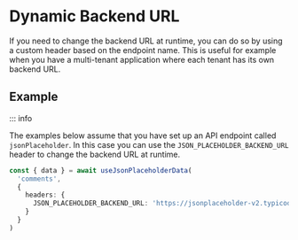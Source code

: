 # Dynamic Backend URL

If you need to change the backend URL at runtime, you can do so by using a custom header based on the endpoint name. This is useful for example when you have a multi-tenant application where each tenant has its own backend URL.

## Example

::: info

The examples below assume that you have set up an API endpoint called `jsonPlaceholder`. In this case you can use the `JSON_PLACEHOLDER_BACKEND_URL` header to change the backend URL at runtime.

```ts
const { data } = await useJsonPlaceholderData(
  'comments',
  {
    headers: {
      JSON_PLACEHOLDER_BACKEND_URL: 'https://jsonplaceholder-v2.typicode.com'
    }
  }
)
```
